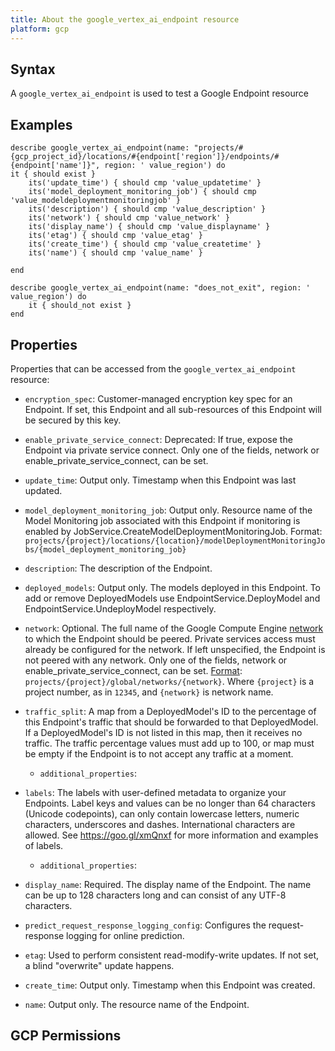 ```yaml
---
title: About the google_vertex_ai_endpoint resource
platform: gcp
---
```


## Syntax
A `google_vertex_ai_endpoint` is used to test a Google Endpoint resource

## Examples
```
describe google_vertex_ai_endpoint(name: "projects/#{gcp_project_id}/locations/#{endpoint['region']}/endpoints/#{endpoint['name']}", region: ' value_region') do
it { should exist }
	its('update_time') { should cmp 'value_updatetime' }
	its('model_deployment_monitoring_job') { should cmp 'value_modeldeploymentmonitoringjob' }
	its('description') { should cmp 'value_description' }
	its('network') { should cmp 'value_network' }
	its('display_name') { should cmp 'value_displayname' }
	its('etag') { should cmp 'value_etag' }
	its('create_time') { should cmp 'value_createtime' }
	its('name') { should cmp 'value_name' }

end

describe google_vertex_ai_endpoint(name: "does_not_exit", region: ' value_region') do
	it { should_not exist }
end
```

## Properties
Properties that can be accessed from the `google_vertex_ai_endpoint` resource:


  * `encryption_spec`: Customer-managed encryption key spec for an Endpoint. If set, this Endpoint and all sub-resources of this Endpoint will be secured by this key.

  * `enable_private_service_connect`: Deprecated: If true, expose the Endpoint via private service connect. Only one of the fields, network or enable_private_service_connect, can be set.

  * `update_time`: Output only. Timestamp when this Endpoint was last updated.

  * `model_deployment_monitoring_job`: Output only. Resource name of the Model Monitoring job associated with this Endpoint if monitoring is enabled by JobService.CreateModelDeploymentMonitoringJob. Format: `projects/{project}/locations/{location}/modelDeploymentMonitoringJobs/{model_deployment_monitoring_job}`

  * `description`: The description of the Endpoint.

  * `deployed_models`: Output only. The models deployed in this Endpoint. To add or remove DeployedModels use EndpointService.DeployModel and EndpointService.UndeployModel respectively.

  * `network`: Optional. The full name of the Google Compute Engine [network](https://cloud.google.com//compute/docs/networks-and-firewalls#networks) to which the Endpoint should be peered. Private services access must already be configured for the network. If left unspecified, the Endpoint is not peered with any network. Only one of the fields, network or enable_private_service_connect, can be set. [Format](https://cloud.google.com/compute/docs/reference/rest/v1/networks/insert): `projects/{project}/global/networks/{network}`. Where `{project}` is a project number, as in `12345`, and `{network}` is network name.

  * `traffic_split`: A map from a DeployedModel's ID to the percentage of this Endpoint's traffic that should be forwarded to that DeployedModel. If a DeployedModel's ID is not listed in this map, then it receives no traffic. The traffic percentage values must add up to 100, or map must be empty if the Endpoint is to not accept any traffic at a moment.

    * `additional_properties`: 

  * `labels`: The labels with user-defined metadata to organize your Endpoints. Label keys and values can be no longer than 64 characters (Unicode codepoints), can only contain lowercase letters, numeric characters, underscores and dashes. International characters are allowed. See https://goo.gl/xmQnxf for more information and examples of labels.

    * `additional_properties`: 

  * `display_name`: Required. The display name of the Endpoint. The name can be up to 128 characters long and can consist of any UTF-8 characters.

  * `predict_request_response_logging_config`: Configures the request-response logging for online prediction.

  * `etag`: Used to perform consistent read-modify-write updates. If not set, a blind "overwrite" update happens.

  * `create_time`: Output only. Timestamp when this Endpoint was created.

  * `name`: Output only. The resource name of the Endpoint.


## GCP Permissions

